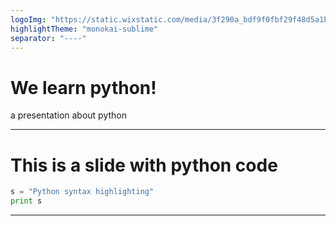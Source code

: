 ```yaml
---
logoImg: "https://static.wixstatic.com/media/3f290a_bdf9f0fbf29f48d5a1b1ef6be8d94b2f~mv2_d_2100_1500_s_2.png/v1/fill/w_126,h_130,al_c,q_80,usm_0.66_1.00_0.01/Titelbild2.webp"
highlightTheme: "monokai-sublime"
separator: "----"
---
```


# We learn python!
a presentation about python

----

# This is a slide with python code

```python
s = "Python syntax highlighting"
print s
```

----